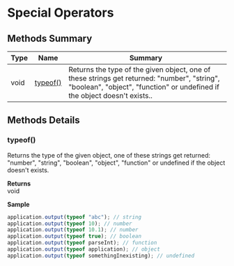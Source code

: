 # Special Operators

## Methods Summary

| Type | Name                                    | Summary                                                                                                                                                                  |
| ---- | --------------------------------------- | ------------------------------------------------------------------------------------------------------------------------------------------------------------------------ |
| void | [typeof()](special-operators.md#typeof) | Returns the type of the given object, one of these strings get returned: "number", "string", "boolean", "object", "function" or undefined if the object doesn't exists.. |

## Methods Details

### typeof()

Returns the type of the given object, one of these strings get returned: "number", "string", "boolean", "object", "function" or undefined if the object doesn't exists.

**Returns**\
void

**Sample**

```javascript
application.output(typeof "abc"); // string
application.output(typeof 10); // number
application.output(typeof 10.1); // number
application.output(typeof true); // boolean
application.output(typeof parseInt); // function
application.output(typeof application); // object
application.output(typeof somethingInexisting); // undefined
```
